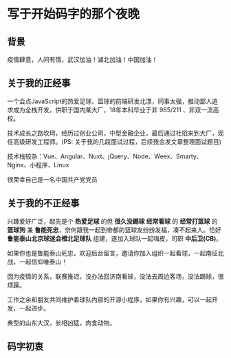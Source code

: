 # 写于开始码字的那个夜晚

## 背景
疫情肆意，人间有情，武汉加油！湖北加油！中国加油！

## 关于我的正经事
一个会点JavaScript的热爱足球、篮球的前端研发北漂，同事太强，推动鄙人追求成为全栈开发，供职于国内某大厂，18年本科毕业于非 985/211 、非双一流高校。

技术成长之路坎坷，经历过创业公司，中型金融企业，最后通过社招来到大厂，现任高级研发工程师。(PS: 关于我的几段面试过程，后续我会发文章整理面试题目)

技术栈较杂：Vue、Angular、Nuxt、jQuery、Node、Weex、Smarty、Nginx、小程序、Linux

很荣幸自己是一名中国共产党党员

## 关于我的不正经事

兴趣爱好广泛，起先是个 **热爱足球** 的但 **很久没踢球** **经常看球** 的 **经常打篮球** 的 **篮球狗** 兼 **鲁能死忠**，奈何跟我一起到帝都的篮球友纷纷发福，凑不起来人。恰好 **鲁能泰山北京球迷会橙北足球队** 组建，遂加入球队一起嗨皮，司职 **中后卫(CB)**。 

如果你也是鲁能泰山死忠，欢迎后台留言，邀请你加入组织一起看球，一起南征北战，一起信仰唯泰山！

因为疫情的关系，联赛推迟，没办法回济南看球，没法去周边客场，没法踢球，很烦躁。

工作之余和朋友共同维护着球队内部的开源小程序，如果你有兴趣，可以一起开发，一起进步。

典型的山东大汉，长相凶猛，肉食动物。

## 码字初衷